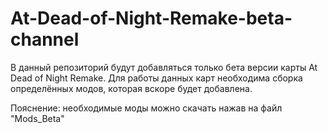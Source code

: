 # At-Dead-of-Night-Remake-beta-channel
В данный репозиторий будут добавляться только бета версии карты At Dead of Night Remake.
Для работы данных карт необходима сборка определённых модов, которая вскоре будет добавлена.

Пояснение: необходимые моды можно скачать нажав на файл "Mods_Beta"

